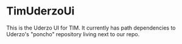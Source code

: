 # TimUderzoUi

This is the Uderzo UI for TIM. It currently has path dependencies
to Uderzo's "poncho" repository living next to our repo.
